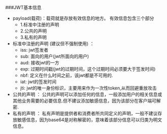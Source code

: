###JWT基本信息
* payload(载荷)：载荷就是存放有效信息的地方。
    有效信息包含三个部分
    * 1.标准中注册的声明
    * 2.公共的声明
    * 3.私有的声明
* 标准中注册的声明 (建议但不强制使用) ：
  * iss: jwt签发者
  * sub: 面向的用户(jwt所面向的用户)
  * aud: 接收jwt的一方
  * exp: 过期时间戳(jwt的过期时间，这个过期时间必须要大于签发时间)
  * nbf: 定义在什么时间之前，该jwt都是不可用的.
  * iat: jwt的签发时间
  * jti: jwt的唯一身份标识，主要用来作为一次性token,从而回避重放攻击
* 公共的声明 ：
    公共的声明可以添加任何的信息，一般添加用户的相关信息或其他业务需要的必要信息.但不建议添加敏感信息，因为该部分在客户端可解密.
* 私有的声明 ：
 私有声明是提供者和消费者所共同定义的声明，一般不建议存放敏感信息，因为base64是对称解密的，意味着该部分信息可以归类为明文信息。